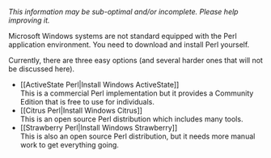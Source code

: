 _This information may be sub-optimal and/or incomplete. Please help improving it._

Microsoft Windows systems are not standard equipped with the Perl application environment. You need to download and install Perl yourself.

Currently, there are three easy options (and several harder ones that will not be discussed here).

* [[ActiveState Perl|Install Windows ActiveState]]  
This is a commercial Perl implementation but it provides a Community Edition that is free to use for individuals.
* [[Citrus Perl|Install Windows Citrus]]  
This is an open source Perl distribution which includes many tools.
* [[Strawberry Perl|Install Windows Strawberry]]  
This is also an open source Perl distribution, but it needs more manual work to get everything going.

